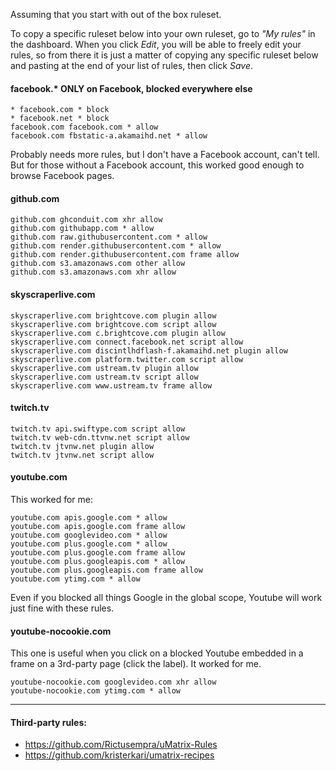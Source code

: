Assuming that you start with out of the box ruleset.

To copy a specific ruleset below into your own ruleset, go to _"My rules"_ in the dashboard. When you click _Edit_, you will be able to freely edit your rules, so from there it is just a matter of copying any specific ruleset below and pasting at the end of your list of rules, then click _Save_.

#### facebook.* ONLY on Facebook, blocked everywhere else

    * facebook.com * block
    * facebook.net * block
    facebook.com facebook.com * allow
    facebook.com fbstatic-a.akamaihd.net * allow

Probably needs more rules, but I don't have a Facebook account, can't tell. But for those without a Facebook account, this worked good enough to browse Facebook pages.

#### github.com

    github.com ghconduit.com xhr allow
    github.com githubapp.com * allow
    github.com raw.githubusercontent.com * allow
    github.com render.githubusercontent.com * allow
    github.com render.githubusercontent.com frame allow
    github.com s3.amazonaws.com other allow
    github.com s3.amazonaws.com xhr allow

#### skyscraperlive.com

    skyscraperlive.com brightcove.com plugin allow
    skyscraperlive.com brightcove.com script allow
    skyscraperlive.com c.brightcove.com plugin allow
    skyscraperlive.com connect.facebook.net script allow
    skyscraperlive.com discintlhdflash-f.akamaihd.net plugin allow
    skyscraperlive.com platform.twitter.com script allow
    skyscraperlive.com ustream.tv plugin allow
    skyscraperlive.com ustream.tv script allow
    skyscraperlive.com www.ustream.tv frame allow

#### twitch.tv

    twitch.tv api.swiftype.com script allow
    twitch.tv web-cdn.ttvnw.net script allow
    twitch.tv jtvnw.net plugin allow
    twitch.tv jtvnw.net script allow

#### youtube.com

This worked for me:

    youtube.com apis.google.com * allow
    youtube.com apis.google.com frame allow
    youtube.com googlevideo.com * allow
    youtube.com plus.google.com * allow
    youtube.com plus.google.com frame allow
    youtube.com plus.googleapis.com * allow
    youtube.com plus.googleapis.com frame allow
    youtube.com ytimg.com * allow

Even if you blocked all things Google in the global scope, Youtube will work just fine with these rules.

#### youtube-nocookie.com

This one is useful when you click on a blocked Youtube embedded in a frame on a 3rd-party page (click the label). It worked for me.

    youtube-nocookie.com googlevideo.com xhr allow
    youtube-nocookie.com ytimg.com * allow

---

#### Third-party rules:
- https://github.com/Rictusempra/uMatrix-Rules
- https://github.com/kristerkari/umatrix-recipes